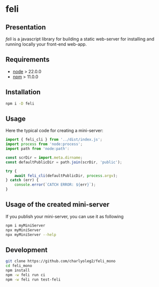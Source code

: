 feli
====


Presentation
------------

*feli* is a javascript library for building a static web-server for installing and running locally your front-end web-app.


Requirements
------------

- [node](https://nodejs.org) > 22.0.0
- [npm](https://docs.npmjs.com/cli) > 11.0.0


Installation
------------

```bash
npm i -D feli
```


Usage
-----

Here the typical code for creating a mini-server:

```javascript
import { feli_cli } from '../dist/index.js';
import process from 'node:process';
import path from 'node:path':

const scrDir = import.meta.dirname;
const defaultPublicDir = path.join(scrDir, 'public');

try {
	await feli_cli(defaultPublicDir, process.argv);
} catch (err) {
	console.error(`CATCH ERROR: ${err}`);
}
```


Usage of the created mini-server
--------------------------------

If you publish your mini-server, you can use it as following

```bash
npm i myMiniServer
npx myMiniServer
npx myMiniServer --help
```


Development
-----------

```bash
git clone https://github.com/charlyoleg2/feli_mono
cd feli_mono
npm install
npm -w feli run ci
npm -w feli run test-feli
```

